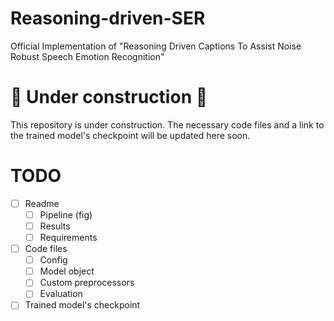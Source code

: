 # Reasoning-driven-SER
Official Implementation of "Reasoning Driven Captions To Assist Noise Robust Speech Emotion Recognition"

# 🚧 Under construction 🚧
This repository is under construction. The necessary code files and a link to the trained model's checkpoint will be updated here soon.

# TODO
- [ ] Readme
  - [ ] Pipeline (fig)
  - [ ] Results
  - [ ] Requirements
- [ ] Code files
  - [ ] Config
  - [ ] Model object
  - [ ] Custom preprocessors
  - [ ] Evaluation
- [ ] Trained model's checkpoint 
